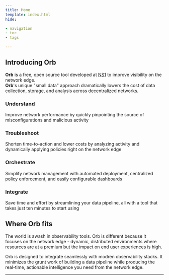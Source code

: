 ```yaml
---
title: Home
template: index.html
hide:

- navigation
- toc
- tags

---
```


## Introducing Orb

**Orb** is a free, open source tool developed at [NS1](https://ns1.com/labs) to improve visibility on the network edge.  
**Orb**'s unique "small data" approach dramatically lowers the cost of data collection, storage, and analysis across decentralized networks.

### Understand

Improve network performance by quickly pinpointing the source of misconfigurations and malicious activity

### Troubleshoot

Shorten time-to-action and lower costs by analyzing activity and dynamically applying policies right on the network edge

### Orchestrate

Simplify network management with automated deployment, centralized policy enforcement, and easily configurable dashboards

### Integrate

Save time and effort by streamlining your data pipeline, all with a tool that takes just ten minutes to start using

## Where Orb fits

The world is awash in observability tools. Orb is different because it focuses on the network edge - dynamic, distributed environments where resources are at a premium but the impact on end user experiences is high.

Orb is designed to integrate seamlessly with modren observability stacks. It minimizes the grunt work of building a data pipeline while producing the real-time, actionable intelligence you need from the network edge.

***
